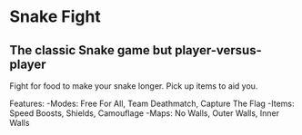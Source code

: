 # Snake Fight

## The classic Snake game but player-versus-player

Fight for food to make your snake longer. Pick up items to aid you.

Features:
-Modes: Free For All, Team Deathmatch, Capture The Flag
-Items: Speed Boosts, Shields, Camouflage
-Maps: No Walls, Outer Walls, Inner Walls
